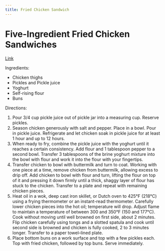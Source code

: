```yaml
---
title: Fried Chicken Sandwich
---
```


# Five-Ingredient Fried Chicken Sandwiches
[Link](https://www.youtube.com/watch?v=AQNg1dPKUFU)

Ingredients:
- Chicken thighs
- Pickles and Pickle juice
- Yoghurt
- Self-rising flour
- Buns

Directions:
1. Pour 3/4 cup pickle juice out of pickle jar into a measuring cup. Reserve pickles.
2. Season chicken generously with salt and pepper. Place in a bowl. Pour in pickle juice. Refrigerate and let chicken soak in pickle juice for at least 1 hour and up to 12 hours.
3. When ready to fry, combine the pickle juice with the yoghurt until it reaches a certain consistency. Add flour and 1 tablespoon pepper to a second bowl. Transfer 3 tablespoons of the brine yoghurt mixture into the bowl with flour and work it into the flour with your fingertips.
4. Transfer chicken to bowl with buttermilk and turn to coat. Working with one piece at a time, remove chicken from buttermilk, allowing excess to drip off. Add chicken to bowl with flour and turn, lifting the flour on top of it and pressing it down firmly until a thick, shaggy layer of flour has stuck to the chicken. Transfer to a plate and repeat with remaining chicken pieces.
5. Heat oil in a wok, deep cast iron skillet, or Dutch oven to 425°F (218°C) using a frying thermometer or an instant-read thermometer. Carefully lower chicken pieces into the hot oil; temperature will drop. Adjust flame to maintain a temperature of between 300 and 350°F (150 and 177°C). Cook without moving until well browned on first side, about 2 minutes. Flip chicken carefully using tongs and a slotted spatula and cook until second side is browned and chicken is fully cooked, 2 to 3 minutes longer. Transfer to a paper towel–lined plate.
6. Place bottom buns on a work surface and top with a few pickles each. Top with fried chicken, followed by top buns. Serve immediately.
